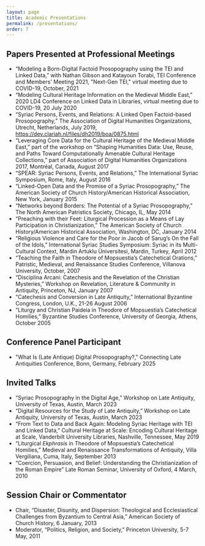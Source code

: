 ```yaml
---
layout: page
title: Academic Presentations
permalink: /presentations/
order: 7
---
```


## Papers Presented at Professional Meetings
 - “Modeling a Born-Digital Factoid Prosopography using the TEI and Linked Data,” with Nathan Gibson and Katayoun Torabi, TEI Conference and Members' Meeting 2021, "Next-Gen TEI," virtual meeting due to COVID-19, October, 2021
 - “Modeling Cultural Heritage Information on the Medieval Middle East,” 2020 LD4 Conference on Linked Data in Libraries, virtual meeting due to COVID-19, 20 July 2020
 - “Syriac Persons, Events, and Relations: A Linked Open Factoid-based Prosopography,” The Association of Digital Humanities Organizations, Utrecht, Netherlands, July 2019, <https://dev.clariah.nl/files/dh2019/boa/0875.html>
 - “Leveraging Core Data for the Cultural Heritage of the Medieval Middle East,” part of the workshop on “Shaping Humanities Data: Use, Reuse, and Paths Toward Computationally Amenable Cultural Heritage Collections,” part of Association of Digital Humanities Organizations 2017, Montréal, Canada, August 2017
 - “SPEAR: Syriac Persons, Events, and Relations,” The International Syriac Symposium, Rome, Italy, August 2016
 - “Linked-Open Data and the Promise of a Syriac Prosopography,” The American Society of Church History/American Historical Association, New York, January 2015
 - “Networks beyond Borders: The Potential of a Syriac Prosopography,” The North American Patristics Society, Chicago, IL, May 2014
 - “Preaching with their Feet: Liturgical Procession as a Means of Lay Participation in Christianization,” The American Society of Church History/American Historical Association, Washington, DC, January 2014
 - “Religious Violence and Care for the Poor in Jacob of Sarug’s On the Fall of the Idols,” International Syriac Studies Symposium: Syriac in its Multi-Cultural Context, Mardin Artuklu Üniversitesi, Mardin, Turkey, April 2012
 - “Teaching the Faith in Theodore of Mopsuestia’s Catechetical Orations,” Patristic, Medieval, and Renaissance Studies Conference, Villanova University, October, 2007
 - “Disciplina Arcani: Catechesis and the Revelation of the Christian Mysteries,” Workshop on Revelation, Literature & Community in Antiquity, Princeton, NJ, January 2007
 - “Catechesis and Conversion in Late Antiquity,” International Byzantine Congress, London, U.K., 21-26 August 2006
 - “Liturgy and Christian Paideia in Theodore of Mopsuestia’s Catechetical Homilies,” Byzantine Studies Conference, University of Georgia, Athens, October 2005


## Conference Panel Participant
 - "What Is (Late Antique) Digital Prosopography?," Connecting Late Antiquities Conference, Bonn, Germany, February 2025
 

## Invited Talks
 - “Syriac Prosopography in the Digital Age,” Workshop on Late Antiquity, University of Texas, Austin, March 2023
 - “Digital Resources for the Study of Late Antiquity,” Workshop on Late Antiquity, University of Texas, Austin, March 2023
 - “From Text to Data and Back Again: Modeling Syriac Heritage with TEI and Linked Data,” Cultural Heritage at Scale: Encoding Cultural Heritage at Scale, Vanderbilt University Libraries, Nashville, Tennessee, May 2019
 - “Liturgical _Ekphrasis_ in Theodore of Mopsuestia’s Catechetical Homilies,” Medieval and Renaissance Transformations of Antiquity, Villa Vergiliana, Cuma, Italy, September 2013
 - “Coercion, Persuasion, and Belief: Understanding the Christianization of the Roman Empire” Late Roman Seminar, University of Oxford, 4 March, 2010


## Session Chair or Commentator
 - Chair, “Disaster, Disunity, and Dispersion: Theological and Ecclesiastical Challenges from Byzantium to Central Asia,” American Society of Church History, 6 January, 2013
 - Moderator, “Politics, Religion, and Society,” Princeton University, 5-7 May, 2011






[jekyll-organization]: https://github.com/jekyll
